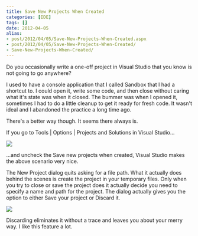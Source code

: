 ```yaml
---
title: Save New Projects When Created
categories: [IDE]
tags: []
date: 2012-04-05
alias:
- post/2012/04/05/Save-New-Projects-When-Created.aspx
- post/2012/04/05/Save-New-Projects-When-Created/
- Save-New-Projects-When-Created/
---
```


Do you occasionally write a one-off project in Visual Studio that you know is not going to go anywhere?

I used to have a console application that I called Sandbox that I had a shortcut to. I could open it, write some code, and then close without caring what it's state was when it closed. The bummer was when I opened it, sometimes I had to do a little cleanup to get it ready for fresh code. It wasn't ideal and I abandoned the practice a long time ago.

There's a better way though. It seems there always is.

If you go to Tools | Options | Projects and Solutions in Visual Studio...

![](/files/vsnewproj_01.png)

...and uncheck the Save new projects when created, Visual Studio makes the above scenario very nice.

The New Project dialog quits asking for a file path. What it actually does behind the scenes is create the project in your temporary files. Only when you try to close or save the project does it actually decide you need to specify a name and path for the project. The dialog actually gives you the option to either Save your project or Discard it.

![](/files/vsnewproj_02.png)

Discarding eliminates it without a trace and leaves you about your merry way. I like this feature a lot.